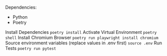 Dependencies:
* Python
* Poetry

Install Dependencies
`poetry install`
Activate Virtual Environment
`poetry shell`
Install Chromium Browser
`poetry run playwright install chromium`
Source environment variables (replace values in .env first)
`source .env`
Run Tests
`poetry run pytest`